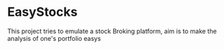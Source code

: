 # EasyStocks
This project tries to emulate a stock Broking platform, aim is to make the analysis of one's portfolio easys
